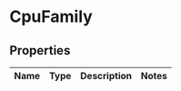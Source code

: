 # CpuFamily

## Properties

|Name | Type | Description | Notes|
|------------ | ------------- | ------------- | -------------|



